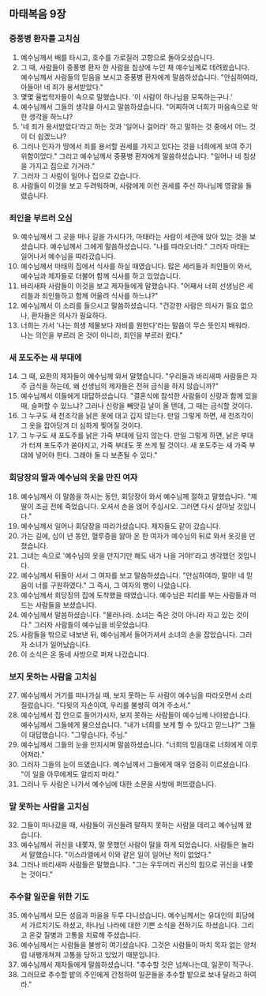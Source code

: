 ## 마태복음 9장

### 중풍병 환자를 고치심
1. 예수님께서 배를 타시고, 호수를 가로질러 고향으로 돌아오셨습니다.
2. 그 때, 사람들이 중풍병 환자 한 사람을 침상에 누인 채 예수님께로 데려왔습니다. 예수님께서 사람들의 믿음을 보시고 중풍병 환자에게 말씀하셨습니다. "안심하여라, 아들아! 네 죄가 용서받았다."
3. 몇몇 율법학자들이 속으로 말했습니다. '이 사람이 하나님을 모독하는구나.'
4. 예수님께서 그들의 생각을 아시고 말씀하셨습니다. "어찌하여 너희가 마음속으로 악한 생각을 하느냐?
5. '네 죄가 용서받았다'라고 하는 것과 '일어나 걸어라' 하고 말하는 것 중에서 어느 것이 더 쉽겠느냐?
6. 그러나 인자가 땅에서 죄를 용서할 권세를 가지고 있다는 것을 너희에게 보여 주기 위함이었다." 그리고 예수님께서 중풍병 환자에게 말씀하셨습니다. "일어나 네 침상을 가지고 집으로 가거라."
7. 그러자 그 사람이 일어나 집으로 갔습니다.
8. 사람들이 이것을 보고 두려워하며, 사람에게 이런 권세를 주신 하나님께 영광을 돌렸습니다.
### 죄인을 부르러 오심
9. 예수님께서 그 곳을 떠나 길을 가시다가, 마태라는 사람이 세관에 앉아 있는 것을 보셨습니다. 예수님께서 그에게 말씀하셨습니다. "나를 따라오너라." 그러자 마태는 일어나서 예수님을 따라갔습니다.
10. 예수님께서 마태의 집에서 식사를 하실 때였습니다. 많은 세리들과 죄인들이 와서, 예수님과 제자들로 더불어 함께 식사를 하고 있었습니다.
11. 바리새파 사람들이 이것을 보고 제자들에게 말했습니다. "어째서 너희 선생님은 세리들과 죄인들하고 함께 어울려 식사를 하느냐?"
12. 예수님께서 이 소리를 들으시고 말씀하셨습니다. "건강한 사람은 의사가 필요 없으나, 환자들은 의사가 필요하다.
13. 너희는 가서 '나는 희생 제물보다 자비를 원한다'라는 말씀이 무슨 뜻인지 배워라. 나는 의인을 부르러 온 것이 아니라, 죄인을 부르러 왔다."
### 새 포도주는 새 부대에
14. 그 때, 요한의 제자들이 예수님께 와서 말했습니다. "우리들과 바리새파 사람들은 자주 금식을 하는데, 왜 선생님의 제자들은 전혀 금식을 하지 않습니까?"
15. 예수님께서 이들에게 대답하셨습니다. "결혼식에 참석한 사람들이 신랑과 함께 있을 때, 슬퍼할 수 있느냐? 그러나 신랑을 빼앗길 날이 올 텐데, 그 때는 금식할 것이다.
16. 그 누구도 새 천조각을 낡은 옷에 대고 깁지 않는다. 만일 그렇게 하면, 새 천조각이 그 옷을 잡아당겨 더 심하게 찢어질 것이다.
17. 그 누구도 새 포도주를 낡은 가죽 부대에 담지 않는다. 만일 그렇게 하면, 낡은 부대가 터져 포도주가 쏟아지고, 가죽 부대도 못 쓰게 될 것이다. 새 포도주는 새 가죽 부대에 넣어야 한다. 그래야 둘 다 보존될 수 있다."
### 회당장의 딸과 예수님의 옷을 만진 여자
18. 예수님께서 이 말씀을 하시는 동안, 회당장이 와서 예수님께 절하고 말했습니다. "제 딸이 조금 전에 죽었습니다. 오셔서 손을 얹어 주십시오. 그러면 다시 살아날 것입니다."
19. 예수님께서 일어나 회당장을 따라가셨습니다. 제자들도 같이 갔습니다.
20. 가는 길에, 십이 년 동안, 혈루증을 앓아 온 한 여자가 예수님의 뒤로 와서 옷깃을 만졌습니다.
21. 그녀는 속으로 '예수님의 옷을 만지기만 해도 내가 나을 거야!'라고 생각했던 것입니다.
22. 예수님께서 뒤돌아 서서 그 여자를 보고 말씀하셨습니다. "안심하여라, 딸아! 네 믿음이 너를 구원하였다." 그 즉시, 그 여자의 병이 나았습니다.
23. 예수님께서 회당장의 집에 도착했을 때였습니다. 예수님은 피리를 부는 사람들과 떠드는 사람들을 보셨습니다.
24. 예수님께서 말씀하셨습니다. "물러나라. 소녀는 죽은 것이 아니라 자고 있는 것이다." 그러자 사람들이 예수님을 비웃었습니다.
25. 사람들을 밖으로 내보낸 뒤, 예수님께서 들어가셔서 소녀의 손을 잡았습니다. 그러자 소녀가 일어났습니다.
26. 이 소식은 온 동네 사방으로 퍼져 나갔습니다.
### 보지 못하는 사람을 고치심
27. 예수님께서 거기를 떠나가실 때, 보지 못하는 두 사람이 예수님을 따라오면서 소리질렀습니다. "다윗의 자손이여, 우리를 불쌍히 여겨 주소서."
28. 예수님께서 집 안으로 들어가시자, 보지 못하는 사람들이 예수님께 나아왔습니다. 예수님께서 그들에게 물으셨습니다. "내가 너희를 보게 할 수 있다고 믿느냐?" 그들이 대답했습니다. "그렇습니다, 주님."
29. 예수님께서 그들의 눈을 만지시며 말씀하셨습니다. "너희의 믿음대로 너희에게 이루어져라."
30. 그러자 그들의 눈이 뜨였습니다. 예수님께서 그들에게 매우 엄중히 이르셨습니다. "이 일을 아무에게도 알리지 마라."
31. 그러나 두 사람은 나가서 예수님에 대한 소문을 사방에 퍼뜨렸습니다.
### 말 못하는 사람을 고치심
32. 그들이 떠나갔을 때, 사람들이 귀신들려 말하지 못하는 사람을 데리고 예수님께 왔습니다.
33. 예수님께서 귀신을 내쫓자, 말 못했던 사람이 말을 하게 되었습니다. 사람들은 놀라서 말했습니다. "이스라엘에서 이와 같은 일이 일어난 적이 없었다."
34. 그러나 바리새파 사람들은 말했습니다. "그는 우두머리 귀신의 힘으로 귀신을 내쫓는 것이다."
### 추수할 일꾼을 위한 기도
35. 예수님께서 모든 성읍과 마을을 두루 다니셨습니다. 예수님께서는 유대인의 회당에서 가르치기도 하셨고, 하나님 나라에 대한 기쁜 소식을 전하기도 하셨습니다. 그리고 온갖 질병과 고통을 치료해 주셨습니다.
36. 예수님께서는 사람들을 불쌍히 여기셨습니다. 그것은 사람들이 마치 목자 없는 양처럼 내팽개쳐져 고통을 당하고 있었기 때문입니다.
37. 예수님께서 제자들에게 말씀하셨습니다. "추수할 것은 넘쳐나는데, 일꾼이 적구나.
38. 그러므로 추수할 밭의 주인에게 간청하여 일꾼들을 추수할 밭으로 보내 달라고 하여라."